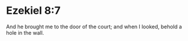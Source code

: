 # Ezekiel 8:7

And he brought me to the door of the court; and when I looked, behold a hole in the wall.
